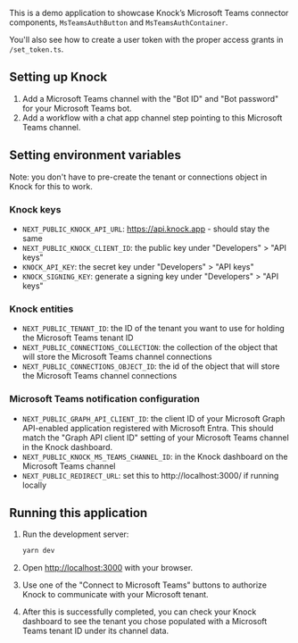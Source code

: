 This is a demo application to showcase Knock’s Microsoft Teams connector components, `MsTeamsAuthButton` and `MsTeamsAuthContainer`.

You'll also see how to create a user token with the proper access grants in `/set_token.ts`.

## Setting up Knock

1. Add a Microsoft Teams channel with the "Bot ID" and "Bot password" for your Microsoft Teams bot.
2. Add a workflow with a chat app channel step pointing to this Microsoft Teams channel.

## Setting environment variables

Note: you don't have to pre-create the tenant or connections object in Knock for this to work.

### Knock keys

- `NEXT_PUBLIC_KNOCK_API_URL`: https://api.knock.app - should stay the same
- `NEXT_PUBLIC_KNOCK_CLIENT_ID`: the public key under "Developers" > "API keys"
- `KNOCK_API_KEY`: the secret key under "Developers" > "API keys"
- `KNOCK_SIGNING_KEY`: generate a signing key under "Developers" > "API keys"

### Knock entities

- `NEXT_PUBLIC_TENANT_ID`: the ID of the tenant you want to use for holding the Microsoft Teams tenant ID
- `NEXT_PUBLIC_CONNECTIONS_COLLECTION`: the collection of the object that will store the Microsoft Teams channel connections
- `NEXT_PUBLIC_CONNECTIONS_OBJECT_ID`: the id of the object that will store the Microsoft Teams channel connections

### Microsoft Teams notification configuration

- `NEXT_PUBLIC_GRAPH_API_CLIENT_ID`: the client ID of your Microsoft Graph API-enabled application registered with Microsoft Entra. This should match the "Graph API client ID" setting of your Microsoft Teams channel in the Knock dashboard.
- `NEXT_PUBLIC_KNOCK_MS_TEAMS_CHANNEL_ID`: in the Knock dashboard on the Microsoft Teams channel
- `NEXT_PUBLIC_REDIRECT_URL`: set this to http://localhost:3000/ if running locally

## Running this application

1. Run the development server:

   ```bash
   yarn dev
   ```

2. Open [http://localhost:3000](http://localhost:3000) with your browser.
3. Use one of the "Connect to Microsoft Teams" buttons to authorize Knock to communicate with your Microsoft tenant.
4. After this is successfully completed, you can check your Knock dashboard to see the tenant you chose populated with a Microsoft Teams tenant ID under its channel data.
